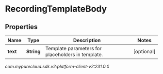 # RecordingTemplateBody


## Properties

| Name | Type | Description | Notes |
| ------------ | ------------- | ------------- | ------------- |
| **text** | **String** | Template parameters for placeholders in template. |  [optional] |




_com.mypurecloud.sdk.v2:platform-client-v2:231.0.0_

